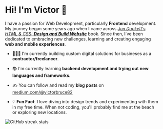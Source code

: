 # Hi! I'm Victor 👋

I have a passion for Web Development, particularly **Frontend** development. My journey began some years ago when I came across _[Jon Duckett's HTML & CSS: **Design and Build Website**](https://htmlandcssbook.com/)_ book. Since then, I've been dedicated to embracing new challenges, learning and creating engaging **web and mobile experiences**.


- 👨🏽‍💻 I'm currently building custom digital solutions for busineses as a **contractor/freelancer**.

- 📚 I'm currently learning **backend development and trying out new languages and frameworks**.

- ✍️ You can follow and read my **blog posts** on [medium.com/@victorbruce82](https://medium.com/@victorbruce82)

- 💡 **Fun Fact**: I love diving into design trends and experimenting with them in my free time. When not coding, you'll probably find me at the beach or exploring new locations.



<!-- ![GitHub stats](https://github-readme-stats.vercel.app/api?username=victorbruce&show_icons=true)   -->

![GitHub streak stats](https://github-readme-streak-stats.herokuapp.com/?user=victorbruce)

